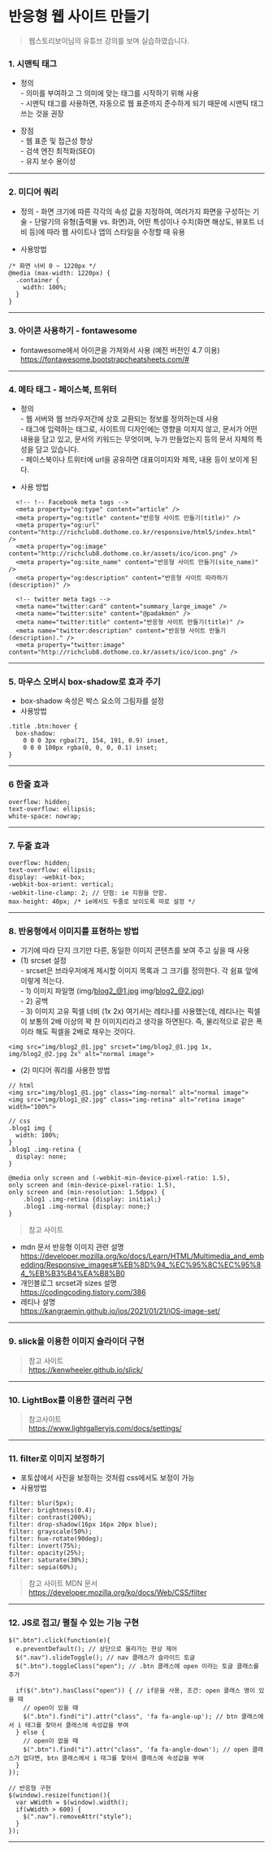 # 반응형 웹 사이트 만들기

> 웹스토리보이님의 유튜브 강의를 보며 실습하였습니다. 

### 1. 시맨틱 태그
- 정의   
\- 의미를 부여하고 그 의미에 맞는 태그를 시작하기 위해 사용  
\- 시맨틱 태그를 사용하면, 자동으로 웹 표준까지 준수하게 되기 때문에 시맨틱 태그 쓰는 것을 권장  

- 장점    
\- 웹 표준 및 접근성 향상   
\- 검색 엔진 최적화(SEO)  
\- 유지 보수 용이성 
***  
### 2. 미디어 쿼리 
- 정의
\- 화면 크기에 따른 각각의 속성 값을 지정하여, 여러가지 화면을 구성하는 기술
\- 단말기의 유형(출력물 vs. 화면)과, 어떤 특성이나 수치(화면 해상도, 뷰포트 너비 등)에 따라 웹 사이트나 앱의 스타일을 수정할 때 유용 

- 사용방법 
```
/* 화면 너비 0 ~ 1220px */
@media (max-width: 1220px) {
  .container {
    width: 100%;
  }
}
```
***
### 3. 아이콘 사용하기 - fontawesome  
- fontawesome에서 아이콘을 가져와서 사용 (예전 버전인 4.7 이용)  
https://fontawesome.bootstrapcheatsheets.com/#  

***

### 4. 메타 태그 - 페이스북, 트위터 
- 정의  
\- 웹 서버와 웹 브라우저간에 상호 교환되는 정보를 정의하는데 사용  
\- <head> 태그에 입력하는 태그로, 사이트의 디자인에는 영향을 미치지 않고, 문서가 어떤 내용을 담고 있고, 문서의 키워드는 무엇이며, 누가 만들었는지 등의 문서 자체의 특성을 담고 있습니다.   
\- 페이스북이나 트위터에 url을 공유하면 대표이미지와 제목, 내용 등이 보이게 된다. 

- 사용 방법  
```
  <!-- !-- Facebook meta tags -->
  <meta property="og:type" content="article" />
  <meta property="og:title" content="반응형 사이트 만들기(title)" />
  <meta property="og:url" content="http://richclub8.dothome.co.kr/responsive/html5/index.html" />
  <meta property="og:image" content="http://richclub8.dothome.co.kr/assets/ico/icon.png" />
  <meta property="og:site_name" content="반응형 사이트 만들기(site_name)" />
  <meta property="og:description" content="반응형 사이트 따라하기(description)" />

  <!-- twitter meta tags -->
  <meta name="twitter:card" content="summary_large_image" />
  <meta name="twitter:site" content="@padakmon" />
  <meta name="twitter:title" content="반응형 사이트 만들기(title)" />
  <meta name="twitter:description" content="반응형 사이트 만들기(description)." />
  <meta property="twitter:image" content="http://richclub8.dothome.co.kr/assets/ico/icon.png" />
```
***
### 5. 마우스 오버시 box-shadow로 효과 주기
- box-shadow 속성은 박스 요소의 그림자를 설정  
- 사용방법  
```
.title .btn:hover {
  box-shadow: 
    0 0 0 3px rgba(71, 154, 191, 0.9) inset,
    0 0 0 100px rgba(0, 0, 0, 0.1) inset;
}
``` 
---
### 6 한줄 효과  
```
overflow: hidden;
text-overflow: ellipsis;
white-space: nowrap;
```
---
### 7. 두줄 효과
```
overflow: hidden;
text-overflow: ellipsis;
display: -webkit-box;
-webkit-box-orient: vertical;
-webkit-line-clamp: 2; // 단점: ie 지원을 안함. 
max-height: 40px; /* ie에서도 두줄로 보이도록 따로 설정 */ 
```
---
### 8. 반응형에서 이미지를 표현하는 방법  
- 기기에 따라 단지 크기만 다른, 동일한 이미지 콘텐츠를 보여 주고 싶을 때 사용  
- (1) srcset 설정  
\- srcset은 브라우저에게 제시할 이미지 목록과 그 크기를 정의한다. 각 쉼표 앞에 이렇게 적는다.  
\- 1) 이미지 파일명 (img/blog2_@1.jpg img/blog2_@2.jpg)  
\- 2) 공백  
\- 3) 이미지 고유 픽셀 너비 (1x 2x) 
  여기서는 레티나를 사용했는데, 레티나는 픽셀이 보통의 2배 이상의 꽉 찬 이미지리라고 생각을 하면된다. 
  즉, 물리적으로 같은 폭이라 해도 픽셀을 2배로 채우는 것이다. 
  
``` 
<img src="img/blog2_@1.jpg" srcset="img/blog2_@1.jpg 1x, img/blog2_@2.jpg 2x" alt="normal image">
```
- (2) 미디어 쿼리를 사용한 방법 

```
// html
<img src="img/blog1_@1.jpg" class="img-normal" alt="normal image">
<img src="img/blog1_@2.jpg" class="img-retina" alt="retina image" width="100%">

// css
.blog1 img {
  width: 100%;
}
.blog1 .img-retina {
  display: none;
}

@media only screen and (-webkit-min-device-pixel-ratio: 1.5),
only screen and (min-device-pixel-ratio: 1.5),
only screen and (min-resolution: 1.5dppx) {
    .blog1 .img-retina {display: initial;}
    .blog1 .img-normal {display: none;}
}

```
  
> 참고 사이트 
- mdn 문서 반응형 이미지 관련 설명   
https://developer.mozilla.org/ko/docs/Learn/HTML/Multimedia_and_embedding/Responsive_images#%EB%8D%94_%EC%95%8C%EC%95%84_%EB%B3%B4%EA%B8%B0  
- 개인블로그 srcset과 sizes 설명  
https://codingcoding.tistory.com/386  
- 레티나 설명  
https://kangraemin.github.io/ios/2021/01/21/iOS-image-set/
  
---
### 9. slick을 이용한 이미지 슬라이더 구현 
> 참고 사이트   
https://kenwheeler.github.io/slick/  
---
### 10. LightBox를 이용한 갤러리 구현
> 참고사이트   
https://www.lightgalleryjs.com/docs/settings/  
---
### 11. filter로 이미지 보정하기 
- 포토샵에서 사진을 보정하는 것처럼 css에서도 보정이 가능
- 사용방법
```
filter: blur(5px);
filter: brightness(0.4);
filter: contrast(200%);
filter: drop-shadow(16px 16px 20px blue);
filter: grayscale(50%);
filter: hue-rotate(90deg);
filter: invert(75%);
filter: opacity(25%);
filter: saturate(30%);
filter: sepia(60%);
```
> 참고 사이트 MDN 문서  
https://developer.mozilla.org/ko/docs/Web/CSS/filter
---
### 12. JS로 접고/ 펼칠 수 있는 기능 구현 
```
$(".btn").click(function(e){
  e.preventDefault(); // 상단으로 올라가는 현상 제어
  $(".nav").slideToggle(); // nav 클래스가 슬라이드 토글
  $(".btn").toggleClass("open"); // .btn 클래스에 open 이라는 토글 클래스를 추가

  if($(".btn").hasClass("open")) { // if문을 사용, 조건: open 클래스 명이 있을 때
    // open이 있을 때
    $(".btn").find("i").attr("class", 'fa fa-angle-up'); // btn 클래스에서 i 태그를 찾아서 클래스에 속성값을 부여
  } else {
    // open이 없을 때
    $(".btn").find("i").attr("class", 'fa fa-angle-down'); // open 클래스가 없다면, btn 클래스에서 i 태그를 찾아서 클래스에 속성값을 부여
  }
});

// 반응형 구현 
$(window).resize(function(){ 
  var wWidth = $(window).width();
  if(wWidth > 600) {
    $(".nav").removeAttr("style");
  }
});  
```
---  
  
  
